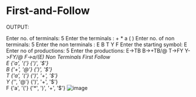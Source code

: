 # First-and-Follow

OUTPUT:

Enter no. of terminals: 5
Enter the terminals :
+
*
a
(
)
Enter no. of non terminals: 5
Enter the non terminals :
E
B
T
Y
F
Enter the starting symbol: E
Enter no of productions: 5
Enter the productions:
E->TB
B->+TB/@
T->FY
Y->*FY/@
F->a/(E)
   Non Terminals           First               Follow       
         E               {'a', '('}          {')', '$'}     
         B               {'+', '@'}          {')', '$'}     
         T               {'a', '('}       {')', '+', '$'}   
         Y               {'*', '@'}       {')', '+', '$'}   
         F               {'a', '('}     {'*', ')', '+', '$'}
![image](https://user-images.githubusercontent.com/96488109/229266808-7e50bad2-ec14-454b-9306-cf5b339eafb5.png)
